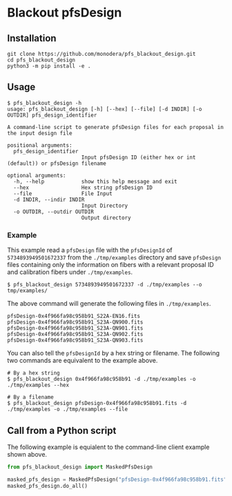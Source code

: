 # Blackout pfsDesign

## Installation

```
git clone https://github.com/monodera/pfs_blackout_design.git
cd pfs_blackout_design
python3 -m pip install -e .
```

## Usage

```
$ pfs_blackout_design -h
usage: pfs_blackout_design [-h] [--hex] [--file] [-d INDIR] [-o OUTDIR] pfs_design_identifier

A command-line script to generate pfsDesign files for each proposal in the input design file

positional arguments:
  pfs_design_identifier
                        Input pfsDesign ID (either hex or int (default)) or pfsDesign filename

optional arguments:
  -h, --help            show this help message and exit
  --hex                 Hex string pfsDesign ID
  --file                File Input
  -d INDIR, --indir INDIR
                        Input Directory
  -o OUTDIR, --outdir OUTDIR
                        Output directory
```

### Example

This example read a `pfsDesign` file with the `pfsDesignId` of `5734893949501672337` from the `./tmp/examples` directory and save `pfsDesign` files containing only the information on fibers with a relevant proposal ID and calibration fibers under `./tmp/examples`.
```
$ pfs_blackout_design 5734893949501672337 -d ./tmp/examples --o tmp/examples/
```

The above command will generate the following files in `./tmp/examples`.

```
pfsDesign-0x4f966fa98c958b91_S22A-EN16.fits
pfsDesign-0x4f966fa98c958b91_S23A-QN900.fits
pfsDesign-0x4f966fa98c958b91_S23A-QN901.fits
pfsDesign-0x4f966fa98c958b91_S23A-QN902.fits
pfsDesign-0x4f966fa98c958b91_S23A-QN903.fits
```

You can also tell the `pfsDesignId` by a hex string or filename. The following two commands are equivalent to the example above.

```
# By a hex string
$ pfs_blackout_design 0x4f966fa98c958b91 -d ./tmp/examples -o ./tmp/examples --hex

# By a filename
$ pfs_blackout_design pfsDesign-0x4f966fa98c958b91.fits -d ./tmp/examples -o ./tmp/examples --file
```

## Call from a Python script

The following example is equialent to the command-line client example shown above.

```python
from pfs_blackout_design import MaskedPfsDesign

masked_pfs_design = MaskedPfsDesign("pfsDesign-0x4f966fa98c958b91.fits", indir="./tmp/examples/", outdir="./tmp/examples/", is_file=True)
masked_pfs_design.do_all()
```

